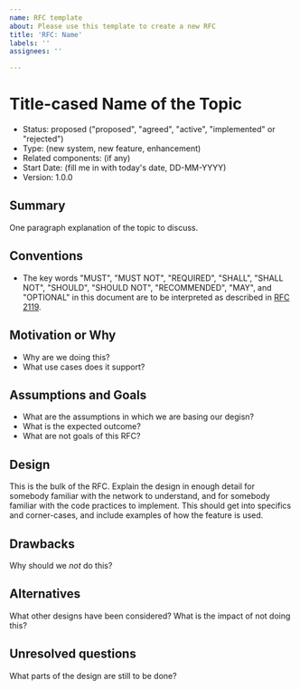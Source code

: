 ```yaml
---
name: RFC template
about: Please use this template to create a new RFC
title: 'RFC: Name'
labels: ''
assignees: ''

---
```


# Title-cased Name of the Topic

- Status: proposed ("proposed", "agreed", "active", "implemented" or "rejected")
- Type: (new system, new feature, enhancement)
- Related components: (if any)
- Start Date: (fill me in with today's date, DD-MM-YYYY)
- Version: 1.0.0

## Summary

One paragraph explanation of the topic to discuss.

## Conventions
- The key words "MUST", "MUST NOT", "REQUIRED", "SHALL", "SHALL NOT", "SHOULD", "SHOULD NOT", "RECOMMENDED", "MAY", and "OPTIONAL" in this document are to be interpreted as described in [RFC 2119](http://tools.ietf.org/html/rfc2119).

## Motivation or Why

* Why are we doing this?
* What use cases does it support? 


## Assumptions and Goals

* What are the assumptions in which we are basing our degisn?
* What is the expected outcome?
* What are not goals of this RFC?

## Design

This is the bulk of the RFC. Explain the design in enough detail for somebody familiar
with the network to understand, and for somebody familiar with the code practices to implement.
This should get into specifics and corner-cases, and include examples of how the feature is used.

## Drawbacks

Why should we *not* do this?

## Alternatives

What other designs have been considered? What is the impact of not doing this?

## Unresolved questions

What parts of the design are still to be done?
